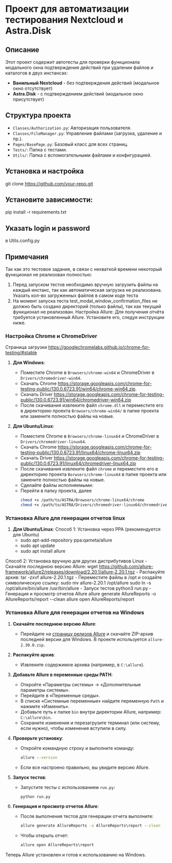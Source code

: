 # Проект для автоматизации тестирования Nextcloud и Astra.Disk


## Описание
Этот проект содержит автотесты для проверки функционала модального окна подтверждения действий при удалении файлов и каталогов в двух инстансах:
- **Ванильный Nextcloud** - без подтверждения действий (модальное окно отсутствует)
- **Astra.Disk** - с подтверждением действий (модальное окно присутствует)


## Структура проекта
- `Classes/Authorization.py`: Авторизация пользователя.
- `Classes/FileManager.py`: Управление файлами (загрузка, удаление и пр.).
- `Pages/BasePage.py`: Базовый класс для всех страниц.
- `Tests/`: Папка с тестами.
- `Utils/`: Папка с вспомогательными файлами и конфигурацией.


## Установка и настройка
git clone https://github.com/your-repo.git


## Установите зависимости:
pip install -r requirements.txt


## Указать login и password
в Utils.config.py


## Примечания
Так как это тестовое задание, в связи с нехваткой времени некоторый функционал не реализован полностью:
1. Перед запуском тестов необходимо вручную загрузить файлы на каждый инстанс, так как автоматическая загрузка не реализована. 
Указать кол-во загруженных файлов в самом коде теста
2. На момент запуска теста test_modal_window_confirmation_files не должно быть создано директорий (только файлы), так как текущий функционал не реализован.
Настройка Allure: Для получения отчёта требуется установленный Allure. Установите его, следуя инструкции ниже.


### Настройка Chrome и ChromeDriver
Страница загрузки https://googlechromelabs.github.io/chrome-for-testing/#stable
1. **Для Windows**: 
   - Поместите Chrome в `Browsers/chrome-win64` и ChromeDriver в `Drivers/chromedriver-win64`.
   - Скачать Chrome https://storage.googleapis.com/chrome-for-testing-public/130.0.6723.91/win64/chrome-win64.zip.
   - Скачать Driver https://storage.googleapis.com/chrome-for-testing-public/130.0.6723.91/win64/chromedriver-win64.zip
   - После скачивания извлеките файл `chrome.dll` и переместите его в директорию проекта `Browsers/chrome-win64/` в папке проекта или замените полностью файлы на новые.

2. **Для Ubuntu/Linux**:
   - Поместите Chrome в `Browsers/chrome-linux64` и ChromeDriver в `Drivers/chromedriver-linux64`.
   - Скачать Chrome https://storage.googleapis.com/chrome-for-testing-public/130.0.6723.91/linux64/chrome-linux64.zip
   - Скачать Driver https://storage.googleapis.com/chrome-for-testing-public/130.0.6723.91/linux64/chromedriver-linux64.zip
   - После скачивания извлеките файл `chrome` и переместите его в директорию проекта `Borwsers/chrome-linux64` в папке проекта или замените полностью файлы на новые.
   - Сделайте файлы исполняемыми:
   - Перейти в папку проекта, далее
     ```bash
     chmod +x /path/to/ASTRA/Browsers/chrome-linux64/chrome
     chmod +x /path/to/ASTRA/Drivers/chromedriver-linux64/chromedriver
     ```


### Установка Allure для генерации отчетов linux
1. **Для Ubuntu/Linux**:
Способ 1: Установка через PPA (рекомендуется для Ubuntu)
    - sudo apt-add-repository ppa:qameta/allure
    - sudo apt update
    - sudo apt install allure

Способ 2: Установка вручную для других дистрибутивов Linux
    - Скачайте последнюю версию Allure:
    wget https://github.com/allure-framework/allure2/releases/download/2.20.1/allure-2.20.1.tgz
    - Распакуйте архив:
    tar -zxvf allure-2.20.1.tgz
    - Переместите файлы в /opt и создайте символическую ссылку:
    sudo mv allure-2.20.1 /opt/allure
    sudo ln -s /opt/allure/bin/allure /usr/bin/allure
    - Запуск тестов
    python3 run.py
    - Генерация и просмотр отчетов Allure
    allure generate AllureReports -o AllureReports/report --clean
    allure open AllureReports/report


### Установка Allure для генерации отчетов на Windows
1. **Скачайте последнюю версию Allure**:
   - Перейдите на [страницу релизов Allure](https://github.com/allure-framework/allure2/releases) и скачайте ZIP-архив последней версии для Windows. В проекте используется `allure-2.30.0.zip`.

2. **Распакуйте архив**:
   - Извлеките содержимое архива (например, в `C:\allure`).

3. **Добавьте Allure в переменные среды PATH**:
   - Откройте «Параметры системы» → «Дополнительные параметры системы».
   - Перейдите в «Переменные среды».
   - В списке «Системные переменные» найдите переменную `Path` и нажмите «Изменить».
   - Добавьте путь к папке `bin` внутри директории Allure, например: `C:\allure\bin`.
   - Сохраните изменения и перезагрузите терминал (или систему, если нужно), чтобы изменения вступили в силу.

4. **Проверьте установку**:
   - Откройте командную строку и выполните команду:
     ```cmd
     allure --version
     ```
   - Если все настроено правильно, вы увидите версию Allure.

5. **Запуск тестов**:
   - Запустите тесты с использованием `run.py`:
     ```cmd
     python run.py
     ```

6. **Генерация и просмотр отчетов Allure**:
   - После выполнения тестов для генерации отчета выполните:
     ```cmd
     allure generate AllureReports -o AllureReports\report --clean
     ```
   - Чтобы открыть отчет:
     ```cmd
     allure open AllureReports\report
     ```

Теперь Allure установлен и готов к использованию на Windows.

